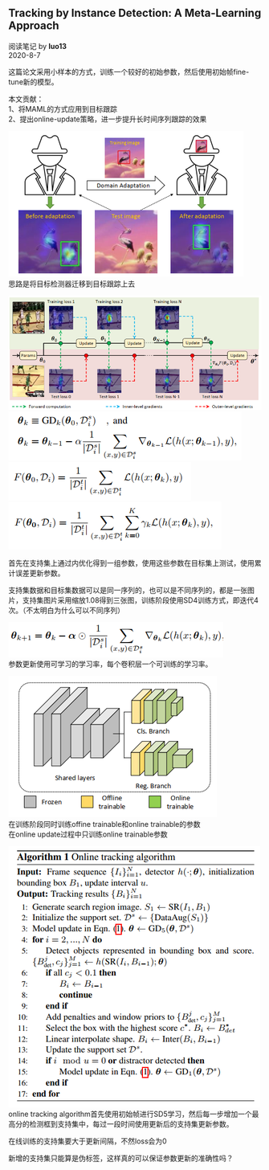 ## Tracking by Instance Detection: A Meta-Learning Approach
阅读笔记 by **luo13**  
2020-8-7  

这篇论文采用小样本的方式，训练一个较好的初始参数，然后使用初始帧fine-tune新的模型。  

本文贡献：  
1、将MAML的方式应用到目标跟踪  
2、提出online-update策略，进一步提升长时间序列跟踪的效果  

![track](../../img/MAML_tracker/域自适应.png)  
思路是将目标检测器迁移到目标跟踪上去  

![track](../../img/MAML_tracker/流程图.png)  
![track](../../img/MAML_tracker/内优化.png)  
![track](../../img/MAML_tracker/外优化.png)  
![track](../../img/MAML_tracker/外优化2.png)  

首先在支持集上通过内优化得到一组参数，使用这些参数在目标集上测试，使用累计误差更新参数。

支持集数据和目标集数据可以是同一序列的，也可以是不同序列的，都是一张图片，支持集图片采用缩放1.08得到三张图，训练阶段使用SD4训练方式，即迭代4次。（不太明白为什么可以不同序列）

![track](../../img/MAML_tracker/参数更新.png)  
参数更新使用可学习的学习率，每个卷积层一个可训练的学习率。  

![track](../../img/MAML_tracker/网络结构.png)  
在训练阶段同时训练offine trainable和online trainable的参数  
在online update过程中只训练online trainable参数  

![track](../../img/MAML_tracker/online-tracking.png)  
online tracking algorithm首先使用初始帧进行SD5学习，然后每一步增加一个最高分的检测框到支持集中，每过一段时间使用更新后的支持集更新参数。  

在线训练的支持集要大于更新间隔，不然loss会为0  

新增的支持集只能算是伪标签，这样真的可以保证参数更新的准确性吗？
